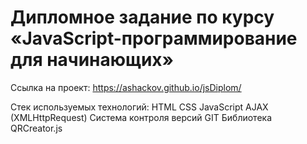 # Дипломное задание по курсу «JavaScript-программирование для начинающих»

Ссылка на проект: https://ashackov.github.io/jsDiplom/

Стек используемых технологий:
HTML
CSS
JavaScript
AJAX (XMLHttpRequest)
Система контроля версий GIT
Библиотека QRCreator.js
